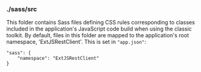 ### ./sass/src

This folder contains Sass files defining CSS rules corresponding to classes
included in the application's JavaScript code build when using the classic toolkit.
By default, files in this folder are mapped to the application's root namespace, 'ExtJSRestClient'.
This is set in `"app.json"`:

    "sass": {
        "namespace": "ExtJSRestClient"
    }